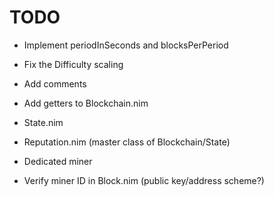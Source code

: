 # TODO

- Implement periodInSeconds and blocksPerPeriod
- Fix the Difficulty scaling

- Add comments

- Add getters to Blockchain.nim
- State.nim
- Reputation.nim (master class of Blockchain/State)

- Dedicated miner
- Verify miner ID in Block.nim (public key/address scheme?)

